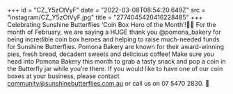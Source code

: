 +++
id = "CZ_Y5zCtVyF"
date = "2022-03-08T08:54:20.649Z"
src = "instagram/CZ_Y5zCtVyF.jpg"
title = "2774045420416228485"
+++
Celebrating Sunshine Butterflies ‘Coin Box Hero of the Month’!💜🦋 For the month of February, we are saying a HUGE thank you @pomona\_bakery for being incredible coin box heroes and helping to raise much-needed funds for Sunshine Butterflies. Pomona Bakery are known for their award-winning pies, fresh bread, decadent sweets and delicious coffee! Make sure you head into Pomona Bakery this month to grab a tasty snack and pop a coin in the Butterfly jar while you’re there. If you would like to have one of our coin boxes at your business, please contact community@sunshinebutterflies.com.au or call us on 07 5470 2830. 🙂